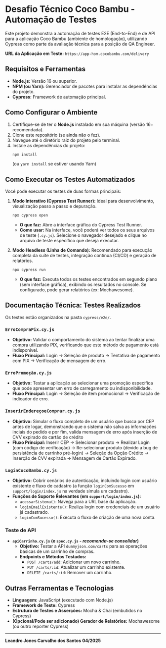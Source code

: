 # Desafio Técnico Coco Bambu - Automação de Testes

Este projeto demonstra a automação de testes E2E (End-to-End) e de API para a aplicação Coco Bambu (ambiente de homologação), utilizando Cypress como parte da avaliação técnica para a posição de QA Engineer.

**URL da Aplicação em Teste:** `https://app-hom.cocobambu.com/delivery`

## Requisitos e Ferramentas

*   **Node.js:** Versão 16 ou superior.
*   **NPM (ou Yarn):** Gerenciador de pacotes para instalar as dependências do projeto.
*   **Cypress:** Framework de automação principal.

## Como Configurar o Ambiente

1.  Certifique-se de ter o **Node.js** instalado em sua máquina (versão 16+ recomendada).
2.  Clone este repositório (se ainda não o fez).
3.  Navegue até o diretório raiz do projeto pelo terminal.
4.  Instale as dependências do projeto:
    ```bash
    npm install
    ```
    (ou `yarn install` se estiver usando Yarn)

## Como Executar os Testes Automatizados

Você pode executar os testes de duas formas principais:

1.  **Modo Interativo (Cypress Test Runner):**
    Ideal para desenvolvimento, visualização passo a passo e depuração.
    ```bash
    npx cypress open
    ```
    *   **O que faz:** Abre a interface gráfica do Cypress Test Runner.
    *   **Como usar:** Na interface, você poderá ver todos os seus arquivos de teste (`.cy.js`). Selecione o navegador desejado e clique no arquivo de teste específico que deseja executar.

2.  **Modo Headless (Linha de Comando):**
    Recomendado para execução completa da suíte de testes, integração contínua (CI/CD) e geração de relatórios.
    ```bash
    npx cypress run
    ```
    *   **O que faz:** Executa todos os testes encontrados em segundo plano (sem interface gráfica), exibindo os resultados no console. Se configurado, pode gerar relatórios (ex: Mochawesome).

## Documentação Técnica: Testes Realizados

Os testes estão organizados na pasta `cypress/e2e/`.

### `ErroCompraPix.cy.js`

*   **Objetivo:** Validar o comportamento do sistema ao tentar finalizar uma compra utilizando PIX, verificando que este método de pagamento está indisponível.
*   **Fluxo Principal:** Login -> Seleção de produto -> Tentativa de pagamento com PIX -> Verificação de mensagem de erro.

### `ErroPromoção.cy.js`

*   **Objetivo:** Testar a aplicação ao selecionar uma promoção específica que pode apresentar um erro de carregamento ou indisponibilidade.
*   **Fluxo Principal:** Login -> Seleção de item promocional -> Verificação de indicador de erro.

### `InserirEndereçoeComprar.cy.js`

*   **Objetivo:** Simular o fluxo completo de um usuário que busca por CEP antes de logar, demonstrando que o sistema não salva as informações inciais do pedido e por fim, valida mensagem de erro após inserção de CVV expirado do cartão de crédito 
*   **Fluxo Principal:** Inserir CEP -> Selecionar produto -> Realizar Login (com código de verificação) -> Re-selecionar produto (devido a bug de persistência de carrinho pré-login) -> Seleção da Opção Crédito -> Inserção de CVV expirada -> Mensagem de Cartão Expirado. 

### `LoginCocoBambu.cy.js`

*   **Objetivo:** Cobrir cenários de autenticação, incluindo login com usuário existente e fluxo de cadastro (a função `loginComSucesso` em `support/login/index.js` na verdade simula um cadastro).
*   **Funções de Suporte Relevantes (em `support/login/index.js`):**
    *   `acessarSistema()`: Navega para a URL base da aplicação.
    *   `loginEmailExistente()`: Realiza login com credenciais de um usuário já cadastrado.
    *   `loginComSucesso()`: Executa o fluxo de criação de uma nova conta.

### Teste de API

*   **`apiCarrinho.cy.js` (e `spec.cy.js` - *recomenda-se consolidar*)**
    *   **Objetivo:** Testar a API `dummyjson.com/carts` para as operações básicas de um carrinho de compras.
    *   **Endpoints e Métodos Testados:**
        *   `POST /carts/add`: Adicionar um novo carrinho.
        *   `PUT /carts/:id`: Atualizar um carrinho existente.
        *   `DELETE /carts/:id`: Remover um carrinho.

## Outras Ferramentas e Tecnologias

*   **Linguagem:** JavaScript (executado com Node.js)
*   **Framework de Teste:** Cypress
*   **Estrutura de Testes e Asserções:** Mocha & Chai (embutidos no Cypress)
*   **(Opcional/Pode ser adicionado) Gerador de Relatórios:** Mochawesome (ou outro reporter Cypress)

---

**Leandro Jones Carvalho dos Santos**
**04/2025**